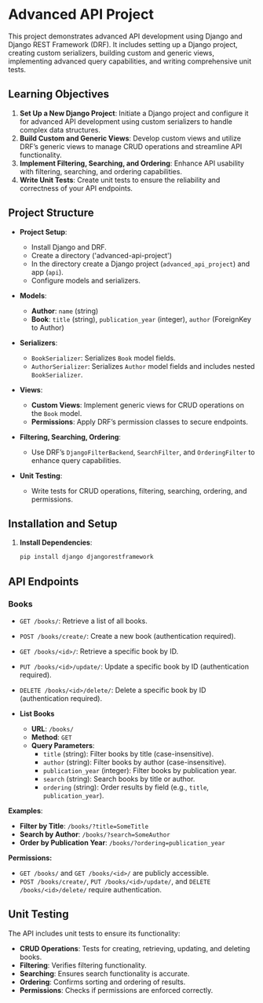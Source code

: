# Advanced API Project

This project demonstrates advanced API development using Django and Django REST Framework (DRF). It includes setting up a Django project, creating custom serializers, building custom and generic views, implementing advanced query capabilities, and writing comprehensive unit tests.

## Learning Objectives

1. **Set Up a New Django Project**: Initiate a Django project and configure it for advanced API development using custom serializers to handle complex data structures.
2. **Build Custom and Generic Views**: Develop custom views and utilize DRF’s generic views to manage CRUD operations and streamline API functionality.
3. **Implement Filtering, Searching, and Ordering**: Enhance API usability with filtering, searching, and ordering capabilities.
4. **Write Unit Tests**: Create unit tests to ensure the reliability and correctness of your API endpoints.

## Project Structure

- **Project Setup**: 
  - Install Django and DRF.
  - Create a directory ('advanced-api-project')
  - In the directory create a Django project (`advanced_api_project`) and app (`api`).
  - Configure models and serializers.
  
- **Models**:
  - **Author**: `name` (string)
  - **Book**: `title` (string), `publication_year` (integer), `author` (ForeignKey to Author)
  
- **Serializers**:
  - `BookSerializer`: Serializes `Book` model fields.
  - `AuthorSerializer`: Serializes `Author` model fields and includes nested `BookSerializer`.

- **Views**:
  - **Custom Views**: Implement generic views for CRUD operations on the `Book` model.
  - **Permissions**: Apply DRF’s permission classes to secure endpoints.

- **Filtering, Searching, Ordering**:
  - Use DRF’s `DjangoFilterBackend`, `SearchFilter`, and `OrderingFilter` to enhance query capabilities.

- **Unit Testing**:
  - Write tests for CRUD operations, filtering, searching, ordering, and permissions.

## Installation and Setup

1. **Install Dependencies**:
   ```bash
   pip install django djangorestframework

## API Endpoints

### Books

- `GET /books/`: Retrieve a list of all books.
- `POST /books/create/`: Create a new book (authentication required).
- `GET /books/<id>/`: Retrieve a specific book by ID.
- `PUT /books/<id>/update/`: Update a specific book by ID (authentication required).
- `DELETE /books/<id>/delete/`: Delete a specific book by ID (authentication required).

- **List Books**
  - **URL**: `/books/`
  - **Method**: `GET`
  - **Query Parameters**:
    - `title` (string): Filter books by title (case-insensitive).
    - `author` (string): Filter books by author (case-insensitive).
    - `publication_year` (integer): Filter books by publication year.
    - `search` (string): Search books by title or author.
    - `ordering` (string): Order results by field (e.g., `title`, `publication_year`).

**Examples**:

- **Filter by Title**: `/books/?title=SomeTitle`
- **Search by Author**: `/books/?search=SomeAuthor`
- **Order by Publication Year**: `/books/?ordering=publication_year`

**Permissions:**
- `GET /books/` and `GET /books/<id>/` are publicly accessible.
- `POST /books/create/`, `PUT /books/<id>/update/`, and `DELETE /books/<id>/delete/` require authentication.

## Unit Testing

The API includes unit tests to ensure its functionality:

- **CRUD Operations**: Tests for creating, retrieving, updating, and deleting books.
- **Filtering**: Verifies filtering functionality.
- **Searching**: Ensures search functionality is accurate.
- **Ordering**: Confirms sorting and ordering of results.
- **Permissions**: Checks if permissions are enforced correctly.